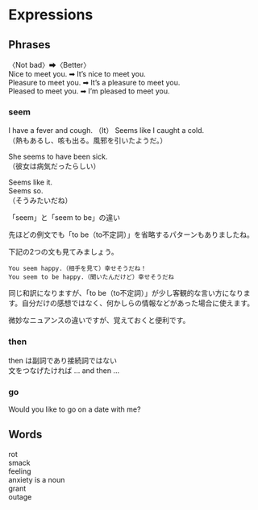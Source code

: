 # Expressions

## Phrases

〈Not bad〉➡〈Better〉  
Nice to meet you. ➡ Itʼs nice to meet you.  
Pleasure to meet you. ➡ Itʼs a pleasure to meet you.  
Pleased to meet you. ➡ Iʼm pleased to meet you.  

### seem

I have a fever and cough. （It） Seems like I caught a cold.  
（熱もあるし、咳も出る。風邪を引いたようだ。）

She seems to have been sick.  
（彼女は病気だったらしい）

Seems like it.  
Seems so.  
（そうみたいだね）

「seem」と「seem to be」の違い

先ほどの例文でも「to be（to不定詞）」を省略するパターンもありましたね。

下記の2つの文も見てみましょう。

    You seem happy.（相手を見て）幸せそうだね！
    You seem to be happy.（聞いたんだけど）幸せそうだね

同じ和訳になりますが、「to be（to不定詞）」が少し客観的な言い方になります。自分だけの感想ではなく、何かしらの情報などがあった場合に使えます。

微妙なニュアンスの違いですが、覚えておくと便利です。

### then

then は副詞であり接続詞ではない  
文をつなげたければ ... and then ...  

### go

Would you like to go on a date with me?

## Words

rot  
smack  
feeling  
anxiety is a noun  
grant  
outage  
